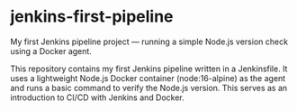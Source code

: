 # jenkins-first-pipeline
My first Jenkins pipeline project — running a simple Node.js version check using a Docker agent.

This repository contains my first Jenkins pipeline written in a Jenkinsfile. It uses a lightweight Node.js Docker container (node:16-alpine) as the agent and runs a basic command to verify the Node.js version. This serves as an introduction to CI/CD with Jenkins and Docker.
